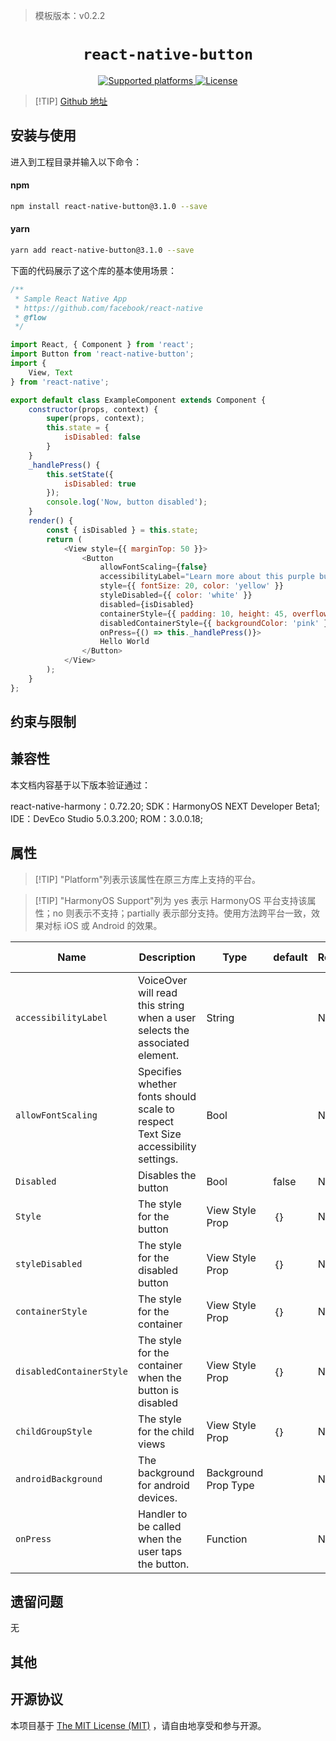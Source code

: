 > 模板版本：v0.2.2

<p align="center">
  <h1 align="center"> <code>react-native-button</code> </h1>
</p>
<p align="center">
    <a href="https://github.com/ide/react-native-button">       
         <img src="https://img.shields.io/badge/platforms-android%20|%20ios%20|%20harmony%20-lightgrey.svg" alt="Supported platforms" />
    </a>
    <a href="https://github.com/ide/react-native-button/blob/main/LICENSE">
        <img src="https://img.shields.io/badge/license-MIT-green.svg" alt="License" />
    </a>
</p>


> [!TIP] [Github 地址](https://github.com/ide/react-native-button)

## 安装与使用

进入到工程目录并输入以下命令：

<!-- tabs:start -->

#### **npm**

```bash
npm install react-native-button@3.1.0 --save
```

#### **yarn**

```bash
yarn add react-native-button@3.1.0 --save
```

<!-- tabs:end -->

下面的代码展示了这个库的基本使用场景：

```js
/**
 * Sample React Native App
 * https://github.com/facebook/react-native
 * @flow
 */

import React, { Component } from 'react';
import Button from 'react-native-button';
import {
    View, Text
} from 'react-native';

export default class ExampleComponent extends Component {
    constructor(props, context) {
        super(props, context);
        this.state = {
            isDisabled: false
        }
    }
    _handlePress() {
        this.setState({
            isDisabled: true
        });
        console.log('Now, button disabled');
    }
    render() {
        const { isDisabled } = this.state;
        return (
            <View style={{ marginTop: 50 }}>
                <Button
                    allowFontScaling={false}
                    accessibilityLabel="Learn more about this purple button"
                    style={{ fontSize: 20, color: 'yellow' }}
                    styleDisabled={{ color: 'white' }}
                    disabled={isDisabled}
                    containerStyle={{ padding: 10, height: 45, overflow: 'hidden', borderRadius: 4, backgroundColor: 'aqua' }}
                    disabledContainerStyle={{ backgroundColor: 'pink' }}
                    onPress={() => this._handlePress()}>
                    Hello World
                </Button>
            </View>
        );
    }
};
```



## 约束与限制

## 兼容性

本文档内容基于以下版本验证通过：

react-native-harmony：0.72.20; SDK：HarmonyOS NEXT Developer Beta1; IDE：DevEco Studio 5.0.3.200; ROM：3.0.0.18;

## 属性

> [!TIP] "Platform"列表示该属性在原三方库上支持的平台。

> [!TIP] "HarmonyOS Support"列为 yes 表示 HarmonyOS 平台支持该属性；no 则表示不支持；partially 表示部分支持。使用方法跨平台一致，效果对标 iOS 或 Android 的效果。

| Name                  | Description                                                                                            | Type     | default | Required | Platform | HarmonyOS Support |
| --------------------- | ------------------------------------------------------------------------------------------------------ | -------- | -------- | -------- | ----------------- | ----------------- |
| `accessibilityLabel` | VoiceOver will read this string when a user selects the associated element. | String |  | No     | All      | yes               |
| `allowFontScaling` | Specifies whether fonts should scale to respect Text Size accessibility settings. | Bool |  | No     | All      | yes               |
| `Disabled` | Disables the button                | Bool | false   | No       | All      | yes               |
| `Style` | The style for the button                                       | View Style Prop | ｛｝ | No       | All      | yes               |
| `styleDisabled` | The style for the disabled button | View Style Prop | ｛｝ | No       | All      | yes               |
| `containerStyle` | The style for the container | View Style Prop | ｛｝ | No       | All      | yes               |
| `disabledContainerStyle` | The style for the container when the button is disabled | View Style Prop | ｛｝ | No       | All      | yes               |
| `childGroupStyle` | The style for the child views               | View Style Prop | ｛｝ | No       | All      | yes               |
| `androidBackground` | The background for android devices.                      | Background Prop Type |  | No       | Android | no             |
| `onPress`   | Handler to be called when the user taps the button.   | Function |         | No       | All      | yes              |



## 遗留问题

 无

## 其他

## 开源协议

本项目基于 [The MIT License (MIT)](https://github.com/ide/react-native-button/blob/main/LICENSE) ，请自由地享受和参与开源。

